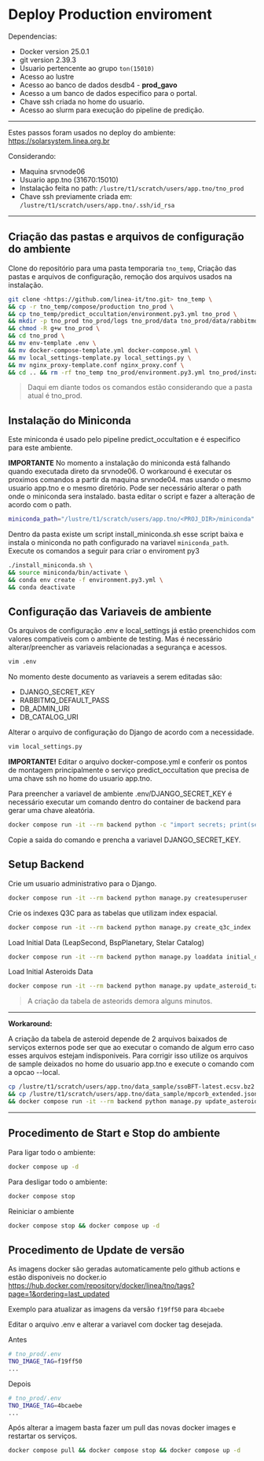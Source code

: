 # Deploy Production enviroment

Dependencias:

- Docker version 25.0.1
- git version 2.39.3
- Usuario pertencente ao grupo `ton(15010)`
- Acesso ao lustre
- Acesso ao banco de dados desdb4 - **prod_gavo**
- Acesso a um banco de dados especifico para o portal.
- Chave ssh criada no home do usuario.
- Acesso ao slurm para execução do pipeline de predição.

---

Estes passos foram usados no deploy do ambiente: <https://solarsystem.linea.org.br>

Considerando:

- Maquina srvnode06
- Usuario app.tno (31670:15010)
- Instalação feita no path: `/lustre/t1/scratch/users/app.tno/tno_prod`
- Chave ssh previamente criada em: `/lustre/t1/scratch/users/app.tno/.ssh/id_rsa`

---

## Criação das pastas e arquivos de configuração do ambiente

Clone do repositório para uma pasta temporaria `tno_temp`, Criação das pastas e arquivos de configuração, remoção dos arquivos usados na instalação.

```bash
git clone <https://github.com/linea-it/tno.git> tno_temp \
&& cp -r tno_temp/compose/production tno_prod \
&& cp tno_temp/predict_occultation/environment.py3.yml tno_prod \
&& mkdir -p tno_prod tno_prod/logs tno_prod/data tno_prod/data/rabbitmq \
&& chmod -R g+w tno_prod \
&& cd tno_prod \
&& mv env-template .env \
&& mv docker-compose-template.yml docker-compose.yml \
&& mv local_settings-template.py local_settings.py \
&& mv nginx_proxy-template.conf nginx_proxy.conf \
&& cd .. && rm -rf tno_temp tno_prod/environment.py3.yml tno_prod/install_miniconda.sh && cd tno_prod
```

> Daqui em diante todos os comandos estão considerando que a pasta atual é tno_prod.

## Instalação do Miniconda

Este miniconda é usado pelo pipeline predict_occultation e é especifico para este ambiente.

**IMPORTANTE** No momento a instalação do miniconda está falhando quando executada direto da srvnode06. O workaround é executar os proximos comandos a partir da maquina srvnode04. mas usando o mesmo usuario app.tno e o mesmo diretório.
Pode ser necessário alterar o path onde o miniconda sera instalado. basta editar o script e fazer a alteração de acordo com o path.

```sh
miniconda_path="/lustre/t1/scratch/users/app.tno/<PROJ_DIR>/miniconda"
```

Dentro da pasta existe um script install_miniconda.sh esse script baixa e instala o miniconda no path configurado na variavel `miniconda_path`.
Execute os comandos a seguir para criar o enviroment py3

```bash
./install_miniconda.sh \
&& source miniconda/bin/activate \
&& conda env create -f environment.py3.yml \
&& conda deactivate
```

## Configuração das Variaveis de ambiente

Os arquivos de configuração .env e local_settings já estão preenchidos com valores compativeis com o ambiente de testing. Mas é necessário alterar/preencher as variaveis relacionadas a segurança e acessos.

```bash
vim .env
```

No momento deste documento as variaveis a serem editadas são:

- DJANGO_SECRET_KEY
- RABBITMQ_DEFAULT_PASS
- DB_ADMIN_URI
- DB_CATALOG_URI

Alterar o arquivo de configuração do Django de acordo com a necessidade.

```bash
vim local_settings.py
```

**IMPORTANTE!** Editar o arquivo docker-compose.yml e conferir os pontos de montagem principalmente
o serviço predict_occultation que precisa de uma chave ssh no home do usuario app.tno.

Para preencher a variavel de ambiente .env/DJANGO_SECRET_KEY é necessário executar um comando dentro do container de backend para gerar uma chave aleatória.

```bash
docker compose run -it --rm backend python -c "import secrets; print(secrets.token_urlsafe())"
```

Copie a saida do comando e prencha a variavel DJANGO_SECRET_KEY.

## Setup Backend

Crie um usuario administrativo para o Django.

```bash
docker compose run -it --rm backend python manage.py createsuperuser
```

Crie os indexes Q3C para as tabelas que utilizam index espacial.

```bash
docker compose run -it --rm backend python manage.py create_q3c_index
```

Load Initial Data (LeapSecond, BspPlanetary, Stelar Catalog)

```bash
docker compose run -it --rm backend python manage.py loaddata initial_data.yaml
```

Load Initial Asteroids Data

```bash
docker compose run -it --rm backend python manage.py update_asteroid_table
```

> A criação da tabela de asteorids demora alguns minutos.

---

**Workaround:**

A criação da tabela de asteroid depende de 2 arquivos baixados de serviços externos pode ser que ao executar o comando de algum erro caso esses arquivos estejam indisponiveis. Para corrigir isso utilize os arquivos de sample deixados no home do usuario app.tno e execute o comando com a opcao --local.

```bash
cp /lustre/t1/scratch/users/app.tno/data_sample/ssoBFT-latest.ecsv.bz2 data/asteroid_table/ \
&& cp /lustre/t1/scratch/users/app.tno/data_sample/mpcorb_extended.json.gz data/asteroid_table/ \
&& docker compose run -it --rm backend python manage.py update_asteroid_table --local
```

---

## Procedimento de Start e Stop do ambiente

Para ligar todo o ambiente:

```bash
docker compose up -d
```

Para desligar todo o ambiente:

```bash
docker compose stop
```

Reiniciar o ambiente

```bash
docker compose stop && docker compose up -d
```

## Procedimento de Update de versão

As imagens docker são geradas automaticamente pelo github actions e estão disponiveis no docker.io
https://hub.docker.com/repository/docker/linea/tno/tags?page=1&ordering=last_updated

Exemplo para atualizar as imagens da versão `f19ff50` para `4bcaebe`

Editar o arquivo .env e alterar a variavel com docker tag desejada.

Antes

```bash
# tno_prod/.env
TNO_IMAGE_TAG=f19ff50
...
```

Depois

```bash
# tno_prod/.env
TNO_IMAGE_TAG=4bcaebe
...
```

Após alterar a imagem basta fazer um pull das novas docker images e restartar os serviços.

```bash
docker compose pull && docker compose stop && docker compose up -d
```
